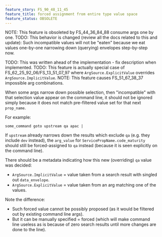 ```yaml
---
feature_story: FS_90_48_11_45
feature_title: forced assignment from entire type value space
feature_status: OBSOLETE
---
```


NOTE: This feature is obsoleted by FS_44_36_84_88 consume args one by one.
TODO: This behavior is changed (review all the docs related to this and update):
      Such incompatible values will not be "eaten" because
      we eat values one-by-one narrowing down (querying) envelopes step-by-step now.

TODO: This was written ahead of the implementation - fix description when implemented.
TODO: This feature is actually special case of FS_62_25_92_06/FS_13_51_07_97 where `ArgSource.ExplicitValue` overrides `ArgSource.ImplicitValue`.
NOTE: This feature causes FS_51_67_38_37 impossible arg combinations.

When some args narrow down possible selection,
then "incompatible" with that selection value appear on the command line,
it should not be ignored simply because it does not match pre-filtered value set for that next `prop_name`.

For example:

```
some_command goto upstream qa apac |
```

If `upstream` already narrows down the results which exclude `qa`
(e.g. they include `dev` instead), the `arg_value` for `ServicePropName.code_maturity`
should still be forced-assigned to `qa` instead (because it is seen explicitly on the command line).

There should be a metadata indicating how this new (overriding) `qa` value was decided:
*   `ArgSource.ImplicitValue` = value taken from a search result with singled out `data_envelope`.
*   `ArgSource.ExplicitValue` = value taken from an arg matching one of the values.

Note the difference:
*   Such forced value cannot be possibly proposed
    (as it would be filtered out by existing command line args).
*   But it can be manually specified = forced
    (which will make command line useless as is because of zero search results until more changes are done to the line).
